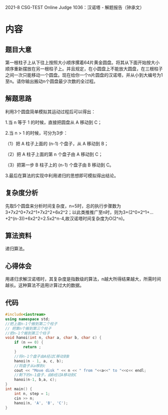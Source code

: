 2021-8 CSG-TEST Online Judge 1036：汉诺塔 - 解题报告（钟承文）
# 内容 #
## 题目大意 ##
第一根柱子上从下往上按照大小顺序摞着64片黄金圆盘。将其从下面开始按大小顺序重新摆放在另一根柱子上。并且规定，在小圆盘上不能放大圆盘，在三根柱子之间一次只能移动一个圆盘。现在给你一个n片圆盘的汉诺塔，并从小到大编号为1至n。请你输出搬动n个圆盘最少次数的全过程。
## 解题思路 ##
利用3个圆盘简单模拟其运动过程后可以得出：

1.当 n 等于 1 的时候，直接把圆盘从 A 移动到 C；

2.当 n > 1 的时候，可分为3步：

（1）把 A 柱子上面的 (n-1) 个盘子，从 A 移动到 B；

（2）把 A 柱子上面的第 n 个盘子由 A 移动到 C；

（3）把第一步 B 柱子上的 (n-1) 个盘子由 B 移动到 C。

3.最后在算法的实现中利用递归的思想即可模拟得出结论。
## 复杂度分析 ##
先取5个圆盘来分析时间复杂度，n=5时，总的执行步骤数为3+7x2^0+7x2^1+7x2^2+6x2^2；以此类推推广至n时，则为3+(2^0+2^1+…+2^(n-3))+6x2^2=2.5x2^n-4,故汉诺塔时间复杂度为O(2^n)。
## 算法资料 ##
递归算法。
## 心得体会 ##
用递归求解汉诺塔时，其复杂度是指数级的算法，n越大所得结果越大，所需时间越长。这种算法不适用计算过大的数据。
## 代码 ##
```C++
#include<iostream>
using namespace std;
//把上面n-1个搬到第二个柱子
// 把第n个搬到第三个柱子
//把n-1个搬到第三个柱子
void hanoi(int n, char a, char b, char c) {
	if (n == 0) {
		return ;
	}
	//将n-1个盘子由A经过C移动到B
	hanoi(n - 1, a, c, b);
	//将盘子从a移到c
	cout << "Move disk " << n << " from "<<a<<" to "<<c<< endl;
	//剩下的n-1盘子，由B经过A移动到C
	hanoi(n-1, b,a, c);
}
int main() {
	int n, step = 1;
	cin >> n;
	hanoi(n, 'A', 'B', 'C');
}
```

